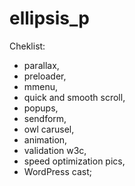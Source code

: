 # ellipsis_p
Cheklist:
- parallax,
- preloader,
- mmenu, 
- quick and smooth scroll,
- popups,
- sendform,
- owl carusel,
- animation,
- validation w3c,
- speed optimization pics,
- WordPress cast;
